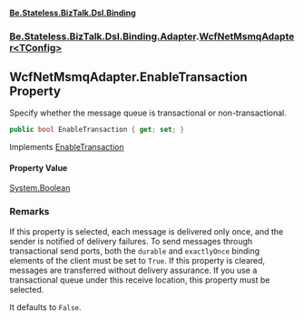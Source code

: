 #### [Be.Stateless.BizTalk.Dsl.Binding](README.md 'README')
### [Be.Stateless.BizTalk.Dsl.Binding.Adapter](Be.Stateless.BizTalk.Dsl.Binding.Adapter.md 'Be.Stateless.BizTalk.Dsl.Binding.Adapter').[WcfNetMsmqAdapter&lt;TConfig&gt;](WcfNetMsmqAdapter_TConfig_.md 'Be.Stateless.BizTalk.Dsl.Binding.Adapter.WcfNetMsmqAdapter<TConfig>')

## WcfNetMsmqAdapter<TConfig>.EnableTransaction Property

Specify whether the message queue is transactional or non-transactional.

```csharp
public bool EnableTransaction { get; set; }
```

Implements [EnableTransaction](https://docs.microsoft.com/en-us/dotnet/api/Microsoft.BizTalk.Adapter.Wcf.Config.IAdapterConfigTransactions.EnableTransaction 'Microsoft.BizTalk.Adapter.Wcf.Config.IAdapterConfigTransactions.EnableTransaction')

#### Property Value
[System.Boolean](https://docs.microsoft.com/en-us/dotnet/api/System.Boolean 'System.Boolean')

### Remarks

If this property is selected, each message is delivered only once, and the sender is notified of delivery failures.
To send messages through transactional send ports, both the `durable` and `exactlyOnce` binding elements of
the client must be set to `True`. If this property is cleared, messages are transferred without delivery
assurance.
            If you use a transactional queue under this receive location, this property must be selected.
            

It defaults to `False`.